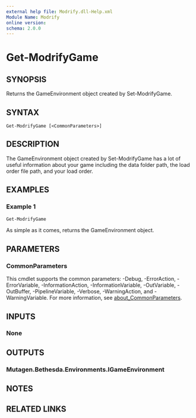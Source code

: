 ```yaml
---
external help file: Modrify.dll-Help.xml
Module Name: Modrify
online version:
schema: 2.0.0
---
```


# Get-ModrifyGame

## SYNOPSIS
Returns the GameEnvironment object created by Set-ModrifyGame.

## SYNTAX

```
Get-ModrifyGame [<CommonParameters>]
```

## DESCRIPTION
The GameEnvironment object created by Set-ModrifyGame has a lot of useful information about your game including the data folder path, the load order file path, and your load order.

## EXAMPLES

### Example 1
```powershell
Get-ModrifyGame
```

As simple as it comes, returns the GameEnvironment object.

## PARAMETERS

### CommonParameters
This cmdlet supports the common parameters: -Debug, -ErrorAction, -ErrorVariable, -InformationAction, -InformationVariable, -OutVariable, -OutBuffer, -PipelineVariable, -Verbose, -WarningAction, and -WarningVariable. For more information, see [about_CommonParameters](http://go.microsoft.com/fwlink/?LinkID=113216).

## INPUTS

### None

## OUTPUTS

### Mutagen.Bethesda.Environments.IGameEnvironment

## NOTES

## RELATED LINKS
